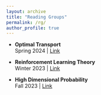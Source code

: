 ```yaml
---
layout: archive
title: "Reading Groups"
permalink: /rg/
author_profile: true
---
```


- **Optimal Transport**  
Spring 2024 | [Link](https://sites.google.com/view/optimal-tranport-reading-group/home)

- **Reinforcement Learning Theory**  
Winter 2023 | [Link](https://sites.google.com/view/rltheoryreadinggroupwinter23/home)

- **High Dimensional Probability**  
  Fall 2023 | [Link](https://sites.google.com/view/hdpfall23/home)

